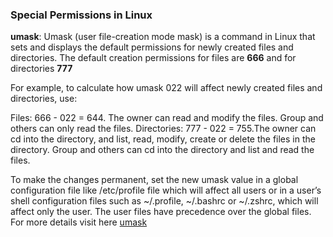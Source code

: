 ### Special Permissions in Linux
**umask**: Umask (user file-creation mode mask) is a command in Linux that sets and displays the default permissions for newly created files and directories.
The default creation permissions for files are **666** and for directories **777**

For example, to calculate how umask 022 will affect newly created files and directories, use:

Files: 666 - 022 = 644. The owner can read and modify the files. Group and others can only read the files.
Directories: 777 - 022 = 755.The owner can cd into the directory, and list, read, modify, create or delete the files in the directory. Group and others can cd into the directory and list and read the files.

To make the changes permanent, set the new umask value in a global configuration file like /etc/profile file which will affect all users or in a user’s shell configuration files such as ~/.profile, ~/.bashrc or ~/.zshrc, which will affect only the user. The user files have precedence over the global files.
For more details visit here [umask](https://linuxize.com/post/umask-command-in-linux/)
